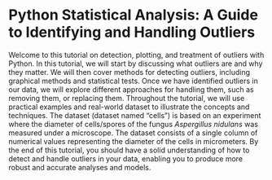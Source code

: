 # Python Statistical Analysis: A Guide to Identifying and Handling Outliers

Welcome to this tutorial on detection, plotting, and treatment of outliers with Python. In this tutorial, we will start by discussing what outliers are and why they matter. We will then cover methods for detecting outliers, including graphical methods and statistical tests. Once we have identified outliers in our data, we will explore different approaches for handling them, such as removing them, or replacing them. Throughout the tutorial, we will use practical examples and real-world dataset to illustrate the concepts and techniques. The dataset (dataset named “cells”) is based on an experiment where the diameter of cells/spores of the fungus *Aspergillus nidulans* was measured under a microscope. The dataset consists of a single column of numerical values representing the diameter of the cells in micrometers. By the end of this tutorial, you should have a solid understanding of how to detect and handle outliers in your data, enabling you to produce more robust and accurate analyses and models. 
